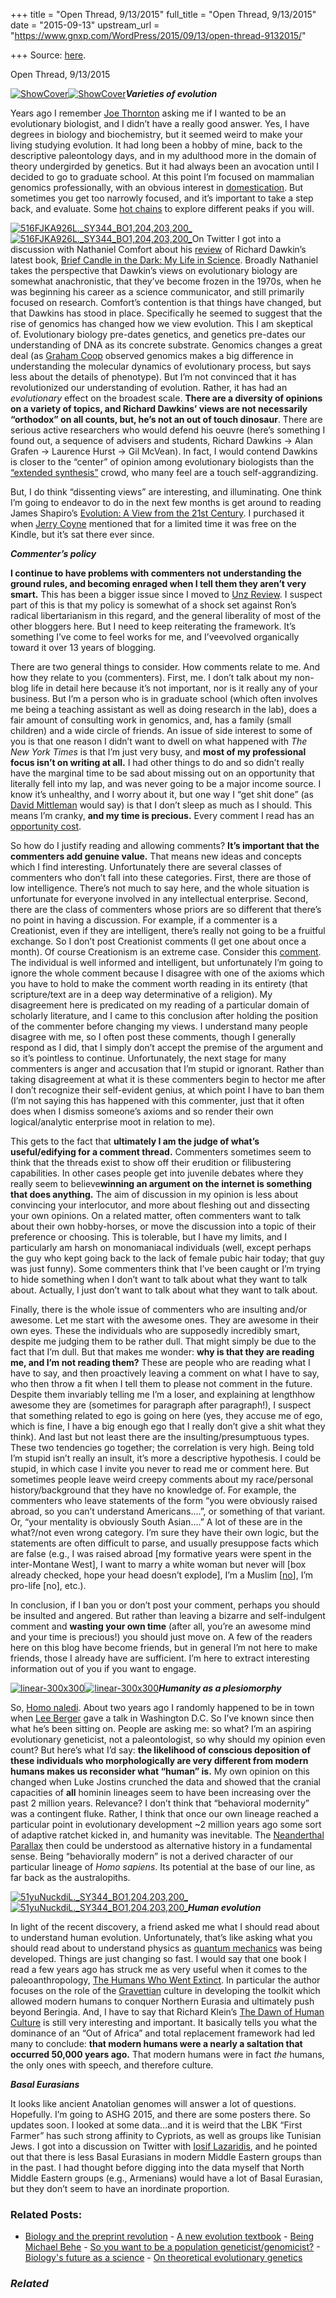 +++
title = "Open Thread, 9/13/2015"
full_title = "Open Thread, 9/13/2015"
date = "2015-09-13"
upstream_url = "https://www.gnxp.com/WordPress/2015/09/13/open-thread-9132015/"

+++
Source: [here](https://www.gnxp.com/WordPress/2015/09/13/open-thread-9132015/).

Open Thread, 9/13/2015

[![ShowCover](https://i0.wp.com/www.unz.com/wp-content/uploads/2015/09/ShowCover.jpg?resize=160%2C240)![ShowCover](https://i0.wp.com/www.unz.com/wp-content/uploads/2015/09/ShowCover.jpg?resize=160%2C240)](https://www.amazon.com/exec/obidos/ASIN/B0054KOKZ2/geneexpressio-20)***Varieties of evolution***

Years ago I remember [Joe Thornton](http://www.thorntonlab.org/issue-summary/publications-2/) asking me if I wanted to be an evolutionary biologist, and I didn’t have a really good answer. Yes, I have degrees in biology and biochemistry, but it seemed weird to make your living studying evolution. It had long been a hobby of mine, back to the descriptive paleontology days, and in my adulthood more in the domain of theory undergirded by genetics. But it had always been an avocation until I decided to go to graduate school. At this point I’m focused on mammalian genomics professionally, with an obvious interest in [domestication](http://www.pnas.org/content/111/48/17230.abstract). But sometimes you get too narrowly focused, and it’s important to take a step back, and evaluate. Some [hot chains](https://en.wikipedia.org/wiki/Bayesian_inference_in_phylogeny#Metropolis-coupled_MCMC) to explore different peaks if you will.

[![516FJKA926L.\_SY344_BO1,204,203,200\_](https://i0.wp.com/www.unz.com/wp-content/uploads/2015/09/516FJKA926L._SY344_BO1204203200_-203x300.jpg?resize=203%2C300)![516FJKA926L.\_SY344_BO1,204,203,200\_](https://i0.wp.com/www.unz.com/wp-content/uploads/2015/09/516FJKA926L._SY344_BO1204203200_-203x300.jpg?resize=203%2C300)](https://www.amazon.com/exec/obidos/ASIN/B00JAUFIGM/geneexpressio-20)On Twitter I got into a discussion with Nathaniel Comfort about his [review](http://www.nature.com/nature/journal/v525/n7568/full/525184a.html) of Richard Dawkin’s latest book, [Brief Candle in the Dark: My Life in Science](https://www.amazon.com/exec/obidos/ASIN/B00RLSBVT8/geneexpressio-20). Broadly Nathaniel takes the perspective that Dawkin’s views on evolutionary biology are somewhat anachronistic, that they’ve become frozen in the 1970s, when he was beginning his career as a science communicator, and still primarily focused on research. Comfort’s contention is that things have changed, but that Dawkins has stood in place. Specifically he seemed to suggest that the rise of genomics has changed how we view evolution. This I am skeptical of. Evolutionary biology pre-dates genetics, and genetics pre-dates our understanding of DNA as its concrete substrate. Genomics changes a great deal (as [Graham Coop](https://twitter.com/graham_coop/) observed genomics makes a big difference in understanding the molecular dynamics of evolutionary process, but says less about the details of phenotype). But I’m not convinced that it has revolutionized our understanding of evolution. Rather, it has had an *evolutionary* effect on the broadest scale. **There are a diversity of opinions on a variety of topics, and Richard Dawkins’ views are not necessarily “orthodox” on all counts, but, he’s not an out of touch dinosaur**. There are serious active researchers who would defend his oeuvre (here’s something I found out, a sequence of advisers and students, Richard Dawkins → Alan Grafen → Laurence Hurst → Gil McVean). In fact, I would contend Dawkins is closer to the “center” of opinion among evolutionary biologists than the [“extended synthesis”](http://rationalwiki.org/wiki/Extended_evolutionary_synthesis) crowd, who many feel are a touch self-aggrandizing.

But, I do think “dissenting views” are interesting, and illuminating. One think I’m going to endeavor to do in the next few months is get around to reading James Shapiro’s [Evolution: A View from the 21st Century](https://www.amazon.com/exec/obidos/ASIN/B0054KOKZ2/geneexpressio-20). I purchased it when [Jerry Coyne](https://whyevolutionistrue.wordpress.com/) mentioned that for a limited time it was free on the Kindle, but it’s sat there ever since.

***Commenter’s policy***

**I continue to have problems with commenters not understanding the ground rules, and becoming enraged when I tell them they aren’t very smart.** This has been a bigger issue since I moved to [Unz Review](http://www.unz.com/). I suspect part of this is that my policy is somewhat of a shock set against Ron’s radical libertarianism in this regard, and the general liberality of most of the other bloggers here. But I need to keep reiterating the framework. It’s something I’ve come to feel works for me, and I’veevolved organically toward it over 13 years of blogging.

There are two general things to consider. How comments relate to me. And how they relate to you (commenters). First, me. I don’t talk about my non-blog life in detail here because it’s not important, nor is it really any of your business. But I’m a person who is in graduate school (which often involves me being a teaching assistant as well as doing research in the lab), does a fair amount of consulting work in genomics, and, has a family (small children) and a wide circle of friends. An issue of side interest to some of you is that one reason I didn’t want to dwell on what happened with *The New York Times* is that I’m just very busy, and **most of my professional focus isn’t on writing at all.** I had other things to do and so didn’t really have the marginal time to be sad about missing out on an opportunity that literally fell into my lap, and was never going to be a major income source. I know it’s unhealthy, and I worry about it, but one way I “get shit done” (as [David Mittleman](https://twitter.com/evolvability) would say) is that I don’t sleep as much as I should. This means I’m cranky, **and my time is precious.** Every comment I read has an [opportunity cost](https://en.wikipedia.org/wiki/Opportunity_cost).

So how do I justify reading and allowing comments? **It’s important that the commenters add genuine value.** That means new ideas and concepts which I find interesting. Unfortunately there are several classes of commenters who don’t fall into these categories. First, there are those of low intelligence. There’s not much to say here, and the whole situation is unfortunate for everyone involved in any intellectual enterprise. Second, there are the class of commenters whose priors are so different that there’s no point in having a discussion. For example, if a commenter is a Creationist, even if they are intelligent, there’s really not going to be a fruitful exchange. So I don’t post Creationist comments (I get one about once a month). Of course Creationism is an extreme case. Consider this [comment](http://www.unz.com/gnxp/islam-was-birthed-by-a-christian-but-raised-by-a-persian/#comment-1130848). The individual is well informed and intelligent, but unfortunately I’m going to ignore the whole comment because I disagree with one of the axioms which you have to hold to make the comment worth reading in its entirety (that scripture/text are in a deep way determinative of a religion). My disagreement here is predicated on my reading of a particular domain of scholarly literature, and I came to this conclusion after holding the position of the commenter before changing my views. I understand many people disagree with me, so I often post these comments, though I generally respond as I did, that I simply don’t accept the premise of the argument and so it’s pointless to continue. Unfortunately, the next stage for many commenters is anger and accusation that I’m stupid or ignorant. Rather than taking disagreement at what it is these commenters begin to hector me after I don’t recognize their self-evident genius, at which point I have to ban them (I’m not saying this has happened with this commenter, just that it often does when I dismiss someone’s axioms and so render their own logical/analytic enterprise moot in relation to me).

This gets to the fact that **ultimately I am the judge of what’s useful/edifying for a comment thread.** Commenters sometimes seem to think that the threads exist to show off their erudition or filibustering capabilities. In other cases people get into juvenile debates where they really seem to believe**winning an argument on the internet is something that does anything.** The aim of discussion in my opinion is less about convincing your interlocutor, and more about fleshing out and dissecting your own opinions. On a related matter, often commenters want to talk about their own hobby-horses, or move the discussion into a topic of their preference or choosing. This is tolerable, but I have my limits, and I particularly am harsh on monomaniacal individuals (well, except perhaps the guy who kept going back to the lack of female pubic hair today; that guy was just funny). Some commenters think that I’ve been caught or I’m trying to hide something when I don’t want to talk about what they want to talk about. Actually, I just don’t want to talk about what they want to talk about.

Finally, there is the whole issue of commenters who are insulting and/or awesome. Let me start with the awesome ones. They are awesome in their own eyes. These the individuals who are supposedly incredibly smart, despite me judging them to be rather dull. That might simply be due to the fact that I’m dull. But that makes me wonder: **why is that they are reading me, and I’m not reading them?** These are people who are reading what I have to say, and then proactively leaving a comment on what I have to say, who then throw a fit when I tell them to please not comment in the future. Despite them invariably telling me I’m a loser, and explaining at lengthhow awesome they are (sometimes for paragraph after paragraph!), I suspect that something related to ego is going on here (yes, they accuse me of ego, which is fine, I have a big enough ego that I really don’t give a shit what they think). And last but not least there are the insulting/presumptuous types. These two tendencies go together; the correlation is very high. Being told I’m stupid isn’t really an insult, it’s more a descriptive hypothesis. I could be stupid, in which case I invite you never to read me or comment here. But sometimes people leave weird creepy comments about my race/personal history/background that they have no knowledge of. For example, the commenters who leave statements of the form “you were obviously raised abroad, so you can’t understand Americans….”, or something of that variant. Or, “your mentality is obviously South Asian….” A lot of these are in the what?/not even wrong category. I’m sure they have their own logic, but the statements are often difficult to parse, and usually presuppose facts which are false (e.g., I was raised abroad \[my formative years were spent in the inter-Montane West\], I want to marry a white woman but never will \[box already checked, hope your head doesn’t explode\], I’m a Muslim \[[no](http://www.unz.com/gnxp/i-am-a-bangladeshi-atheist/)\], I’m pro-life \[no\], etc.).

In conclusion, if I ban you or don’t post your comment, perhaps you should be insulted and angered. But rather than leaving a bizarre and self-indulgent comment and **wasting your own time** (after all, you’re an awesome mind and your time is precious!) you should just move on. A few of the readers here on this blog have become friends, but in general I’m not here to make friends, those I already have are sufficient. I’m here to extract interesting information out of you if you want to engage.

[![linear-300x300](https://i0.wp.com/www.unz.com/wp-content/uploads/2015/09/linear-300x300.png?resize=300%2C300)![linear-300x300](https://i0.wp.com/www.unz.com/wp-content/uploads/2015/09/linear-300x300.png?resize=300%2C300)](http://www.genetic-inference.co.uk/blog/2010/04/crunching-the-data-on-human-brain-evolution/?utm_source=feedburner&utm_medium=feed&utm_campaign=Feed%3A%20ResearchBloggingAnthropologyEnglish%20%28Research%20Blogging%20-%20English%20-%20Anthropology%29&utm_content=Google%20Reader)***Humanity as a plesiomorphy***

So, [Homo naledi](https://elifesciences.org/content/4/e09560). About two years ago I randomly happened to be in town when [Lee Berger](https://en.wikipedia.org/wiki/Lee_Rogers_Berger) gave a talk in Washington D.C. So I’ve known since then what he’s been sitting on. People are asking me: so what? I’m an aspiring evolutionary geneticist, not a paleontologist, so why should my opinion even count? But here’s what I’d say: **the likelihood of conscious deposition of these individuals who morphologically are very different from modern humans makes us reconsider what “human” is.** My own opinion on this changed when Luke Jostins crunched the data and showed that the cranial capacities of **all** hominin lineages seem to have been increasing over the past 2 million years. Relevance? I don’t think that “behavioral modernity” was a contingent fluke. Rather, I think that once our own lineage reached a particular point in evolutionary development \~2 million years ago some sort of adaptive ratchet kicked in, and humanity was inevitable. The [Neanderthal Parallax](https://www.amazon.com/exec/obidos/ASIN/B000FBJAI2/geneexpressio-20) then could be understood as alternative history in a fundamental sense. Being “behaviorally modern” is not a derived character of our particular lineage of *Homo sapiens*. Its potential at the base of our line, as far back as the australopiths.

[![51yuNuckdiL.\_SY344_BO1,204,203,200\_](https://i0.wp.com/www.unz.com/wp-content/uploads/2015/09/51yuNuckdiL._SY344_BO1204203200_-194x300.jpg?resize=194%2C300)![51yuNuckdiL.\_SY344_BO1,204,203,200\_](https://i0.wp.com/www.unz.com/wp-content/uploads/2015/09/51yuNuckdiL._SY344_BO1204203200_-194x300.jpg?resize=194%2C300)](https://www.amazon.com/exec/obidos/ASIN/0199239193/geneexpressio-20)***Human evolution***

In light of the recent discovery, a friend asked me what I should read about to understand human evolution. Unfortunately, that’s like asking what you should read about to understand physics as [quantum mechanics](https://en.wikipedia.org/wiki/Quantum_mechanics#History) was being developed. Things are just changing so fast. I would say that one book I read a few years ago has struck me as very useful when it comes to the paleoanthropology, [The Humans Who Went Extinct](https://www.amazon.com/exec/obidos/ASIN/0199239193/geneexpressio-20). In particular the author focuses on the role of the [Gravettian](https://en.wikipedia.org/wiki/Gravettian) culture in developing the toolkit which allowed modern humans to conquer Northern Eurasia and ultimately push beyond Beringia. And, I have to say that Richard Klein’s [The Dawn of Human Culture](https://www.amazon.com/exec/obidos/ASIN/B00DNL0IUK/geneexpressio-20) is still very interesting and important. It basically tells you what the dominance of an “Out of Africa” and total replacement framework had led many to conclude: **that modern humans were a nearly a saltation that occurred 50,000 years ago.** That modern humans were in fact *the* humans, the only ones with speech, and therefore culture.

***Basal Eurasians***

It looks like ancient Anatolian genomes will answer a lot of questions. Hopefully. I’m going to ASHG 2015, and there are some posters there. So updates soon. I looked at some data…and it is weird that the LBK “First Farmer” has such strong affinity to Cypriots, as well as groups like Tunisian Jews. I got into a discussion on Twitter with [Iosif Lazaridis](https://twitter.com/razibkhan/status/641403118199009280), and he pointed out that there is less Basal Eurasians in modern Middle Eastern groups than in the past. I had thought before digging into the data myself that North Middle Eastern groups (e.g., Armenians) would have a lot of Basal Eurasian, but they don’t seem to have an inordinate proportion.

### Related Posts:

- [Biology and the preprint
  revolution](https://www.gnxp.com/WordPress/2014/04/25/biology-and-the-preprint-revolutin/) - [A new evolution
  textbook](https://www.gnxp.com/WordPress/2007/08/10/a-new-evolution-textbook/) - [Being Michael
  Behe](https://www.gnxp.com/WordPress/2009/10/20/being-michael-behe/) - [So you want to be a population
  geneticist/genomicist?](https://www.gnxp.com/WordPress/2015/01/17/so-you-want-to-be-a-population-geneticistgenomicist/) - [Biology's future as a
  science](https://www.gnxp.com/WordPress/2006/08/31/biologys-future-as-a-science/) - [On theoretical evolutionary
  genetics](https://www.gnxp.com/WordPress/2012/07/01/on-theoretical-evolutionary-genetics/)

### *Related*

[](https://www.addtoany.com/add_to/facebook?linkurl=https%3A%2F%2Fwww.gnxp.com%2FWordPress%2F2015%2F09%2F13%2Fopen-thread-9132015%2F&linkname=Open%20Thread%2C%209%2F13%2F2015 "Facebook")[](https://www.addtoany.com/add_to/twitter?linkurl=https%3A%2F%2Fwww.gnxp.com%2FWordPress%2F2015%2F09%2F13%2Fopen-thread-9132015%2F&linkname=Open%20Thread%2C%209%2F13%2F2015 "Twitter")[](https://www.addtoany.com/add_to/email?linkurl=https%3A%2F%2Fwww.gnxp.com%2FWordPress%2F2015%2F09%2F13%2Fopen-thread-9132015%2F&linkname=Open%20Thread%2C%209%2F13%2F2015 "Email")[](https://www.addtoany.com/share)
